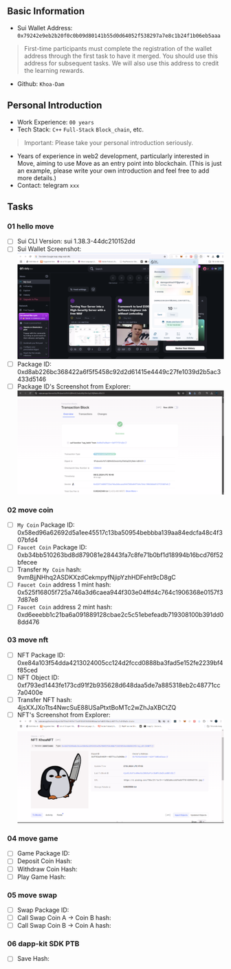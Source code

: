## Basic Information
- Sui Wallet Address: `0x79242e9eb2b20f0c0b09d80141b55d0d64052f538297a7e8c1b24f1b06eb5aaa`
> First-time participants must complete the registration of the wallet address through the first task to have it merged. You should use this address for subsequent tasks. We will also use this address to credit the learning rewards.
- Github: `Khoa-Dam`

## Personal Introduction
- Work Experience: `00 years`
- Tech Stack: `C++` `Full-Stack` `Block_chain`, etc.
> Important: Please take your personal introduction seriously.
- Years of experience in web2 development, particularly interested in Move, aiming to use Move as an entry point into blockchain. (This is just an example, please write your own introduction and feel free to add more details.)
- Contact: telegram `xxx`

## Tasks

### 01 hello move
- [ ] Sui CLI Version: sui 1.38.3-44dc210152dd
- [ ] Sui Wallet Screenshot: ![Link to image uploaded to `images` folder.](images/wallet_sui.png)
- [ ] Package ID: 0xd8ab226bc368422a6f5f5458c92d2d61415e4449c27fe1039d2b5ac3433d5146
- [ ] Package ID's Screenshot from Explorer: ![Link to image uploaded to `images` folder.](images/image.png)

### 02 move coin
- [ ] `My Coin` Package ID: 0x58ed96a62692d5a1ee45517c13ba50954bebbba139aa84edcfa48c4f307bfd4
- [ ] `Faucet Coin` Package ID: 0xb34bb510263bd8d879081e28443fa7c8fe71b0bf1d18994b16bcd76f52bfecee
- [ ] Transfer `My Coin` hash: 9vmBjjNHhq2ASDKXzdCekmpyfNjipYzhHDFeht9cD8gC
- [ ] `Faucet Coin` address 1 mint hash: 0x525f16805f725a746a3d6caea944f303e04ffd4c764c1906368e0157f37d87e8
- [ ] `Faucet Coin` address 2 mint hash: 0xd6eeebb1c21ba6a091889128cbae2c5c51ebefeadb719308100b391dd08dd476

### 03 move nft
- [ ] NFT Package ID: 0xe84a103f54dda4213024005cc124d2fccd0888ba3fad5e152fe2239bf4f85ced
- [ ] NFT Object ID: 0xf793ed1443fe173cd91f2b935628d648daa5de7a885318eb2c48771cc7a0400e
- [ ] Transfer NFT hash: 4jsXXJXoTts4NwcSuE88USaPtxtBoMTc2wZhJaXBCtZQ
- [ ] NFT's Screenshot from Explorer: ![Link to image uploaded to `images` folder.](images/task3_nft.png)

### 04 move game
- [ ] Game Package ID:
- [ ] Deposit Coin Hash:
- [ ] Withdraw Coin Hash:
- [ ] Play Game Hash:

### 05 move swap
- [ ] Swap Package ID:
- [ ] Call Swap Coin A -> Coin B hash:
- [ ] Call Swap Coin B -> Coin A hash:

### 06 dapp-kit SDK PTB
- [ ] Save Hash:
